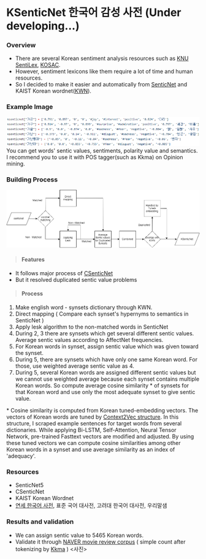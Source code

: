 # KSenticNet 한국어 감성 사전 (Under developing...)

### Overview
- There are several Korean sentiment analysis resources such as [KNU SentiLex](https://github.com/park1200656/KnuSentiLex), [KOSAC](http://word.snu.ac.kr/kosac/).
- However, sentiment lexicons like them require a lot of time and human resources.
- So I decided to make it easier and automatically from [SenticNet](https://sentic.net/) and KAIST Korean wordnet([KWN](http://wordnet.kaist.ac.kr/)).

### Example Image
![KSenticNet Example](/KSenticnetExample.png)
You can get words' sentic values, sentiments, polarity value and semantics.
I recommend you to use it with POS tagger(such as Kkma) on Opinion mining.

### Building Process
![KSenticNet Structure](/KsenticNetStructure.png)
> #### Features
- It follows major process of [CSenticNet](https://sentic.net/csenticnet.pdf)
- But it resolved duplicated sentic value problems
> #### Process
1. Make english word - synsets dictionary through KWN.
2. Direct mapping ( Compare each synset's hypernyms to semantics in SenticNet )
3. Apply lesk algorithm to the non-matched words in SenticNet
4. During 2, 3 there are synsets which get several different sentic values. Average sentic values according to AffectNet frequencies.
5. For Korean words in synset, assign sentic value which was given toward the synset.
6. During 5, there are synsets which have only one same Korean word. For those, use weighted average sentic value as 4.
7. During 5, several Korean words are assigned different sentic values but we cannot use weighted average because each synset contains multiple Korean words. So compute average cosine similarity * of synsets for that Korean word and use only the most adequate synset to give sentic value.

\* Cosine similarity is computed from Korean tuned-embedding vectors. The vectors of Korean words are tuned by [Context2Vec structure](https://github.com/SenticNet/context2vec). In this structure, I scraped example sentences for target words from several dictionaries. While applying Bi-LSTM, Self-Attention, Neural Tensor Network, pre-trained Fasttext vectors are modified and adjusted. By using these tuned vectors we can compute cosine similarities among other Korean words in a synset and use average similarity as an index of 'adequacy'.

### Resources
- SenticNet5
- CSenticNet
- KAIST Korean Wordnet
- [연세 한국어 사전](https://ilis.yonsei.ac.kr/ysdic/), 표준 국어 대사전, 고려대 한국어 대사전, 우리말샘

### Results and validation
- We can assign sentic value to 5465 Korean words.
- Validate it through [NAVER movie review corpus](https://github.com/e9t/nsmc) ( simple count after tokenizing by [Kkma](https://github.com/konlpy/kkma) )
<사진>
